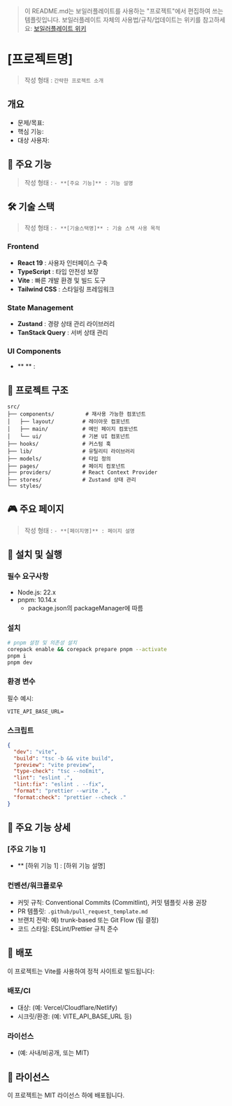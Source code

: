 > 이 README.md는 보일러플레이트를 사용하는 "프로젝트"에서 편집하여 쓰는 템플릿입니다. 보일러플레이트 자체의 사용법/규칙/업데이트는 위키를 참고하세요: [보일러플레이트 위키](https://github.com/your-org/FE-boilerplate/wiki)

# [프로젝트명]

> 작성 형태 : `간략한 프로젝트 소개`

## 개요

- 문제/목표:
- 핵심 기능:
- 대상 사용자:

## 🚀 주요 기능
> 작성 형태 : `- **[주요 기능]** : 기능 설명`

## 🛠 기술 스택
> 작성 형태 : `- **[기술스택명]** : 기술 스택 사용 목적`

### Frontend
- **React 19** : 사용자 인터페이스 구축
- **TypeScript** : 타입 안전성 보장
- **Vite** : 빠른 개발 환경 및 빌드 도구
- **Tailwind CSS** : 스타일링 프레임워크

### State Management
- **Zustand** : 경량 상태 관리 라이브러리
- **TanStack Query** : 서버 상태 관리

### UI Components

- ** ** :

## 📁 프로젝트 구조

```
src/
├── components/          # 재사용 가능한 컴포넌트
│   ├── layout/         # 레이아웃 컴포넌트
│   ├── main/           # 메인 페이지 컴포넌트
│   └── ui/             # 기본 UI 컴포넌트
├── hooks/              # 커스텀 훅
├── lib/                # 유틸리티 라이브러리
├── models/             # 타입 정의
├── pages/              # 페이지 컴포넌트
├── providers/          # React Context Provider
├── stores/             # Zustand 상태 관리
└── styles/
```

## 🎮 주요 페이지

> 작성 형태 : `- **[페이지명]** : 페이지 설명`


## 🔧 설치 및 실행

### 필수 요구사항

- Node.js: 22.x
- pnpm: 10.14.x
  - package.json의 packageManager에 따름

### 설치

```bash
# pnpm 설정 및 의존성 설치
corepack enable && corepack prepare pnpm --activate
pnpm i
pnpm dev
```

### 환경 변수

필수 예시:

```env
VITE_API_BASE_URL=
```

### 스크립트

```json
{
  "dev": "vite",
  "build": "tsc -b && vite build",
  "preview": "vite preview",
  "type-check": "tsc --noEmit",
  "lint": "eslint .",
  "lint:fix": "eslint . --fix",
  "format": "prettier --write .",
  "format:check": "prettier --check ."
}
```

## 🎯 주요 기능 상세

### [주요 기능 1]
- ** [하위 기능 1] : [하위 기능 설명]

### 컨벤션/워크플로우

- 커밋 규칙: Conventional Commits (Commitlint), 커밋 템플릿 사용 권장
- PR 템플릿: `.github/pull_request_template.md`
- 브랜치 전략: 예) trunk-based 또는 Git Flow (팀 결정)
- 코드 스타일: ESLint/Prettier 규칙 준수

## 🚀 배포

이 프로젝트는 Vite를 사용하여 정적 사이트로 빌드됩니다:

### 배포/CI

- 대상: (예: Vercel/Cloudflare/Netlify)
- 시크릿/환경: (예: VITE_API_BASE_URL 등)

### 라이선스

- (예: 사내/비공개, 또는 MIT)

## 📝 라이선스

이 프로젝트는 MIT 라이선스 하에 배포됩니다.
